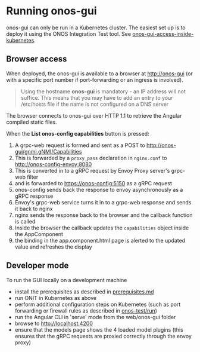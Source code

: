 # Running onos-gui

onos-gui can only be run in a Kubernetes cluster. The easiest set up is to
deploy it using the ONOS Integration Test tool. See
[onos-gui-access-inside-kubernetes](../../onos-test/docs/run.md#onos-gui-access-inside-kubernetes).

## Browser access
When deployed, the onos-gui is available to a browser at 
[http://onos-gui](http://onos-gui) (or with a specific port number if port-forwarding or an ingress
is involved).

> Using the hostname **onos-gui** is mandatory - an IP address will not suffice.
> This means that you may have to add an entry to your /etc/hosts file if the
> name is not configured on a DNS server

The browser connects to onos-gui over HTTP 1.1 to retrieve the Angular compiled
static files.

When the **List onos-config capabilities** button is pressed:

1. A grpc-web request is formed and sent as a POST to [http://onos-gui/gnmi.gNMI/Capabilities](http://onos-gui/gnmi.gNMI/Capabilities)
1. This is forwarded by a `proxy_pass` declaration in `nginx.conf` to [http://onos-config-envoy:8080](http://onos-config-envoy:8080)
1. This is converted in to a gRPC request by Envoy Proxy server's grpc-web filter
1. and is forwarded to [https://onos-config:5150](https://onos-config:5150) as a gRPC request
1. onos-config sends back the response to envoy asynchronously as a gRPC response
1. Envoy's grpc-web service turns it in to a grpc-web response and sends it back to nginx
1. nginx sends the response back to the browser and the callback function is called
1. Inside the browser the callback updates the `capabilities` object inside the AppComponent
1. the binding in the app.component.html page is alerted to the updated value and refreshes the display

## Developer mode
To run the GUI locally on a development machine

- install the prerequisites as described in [prerequisites.md](prerequisites.md)
- run ONIT in Kubernetes as above
- perform additional configuration steps on Kubernetes (such as port forwarding
or firewall rules as described in [onos-test/run](../../onos-test/docs/run.md))
- run the Angular CLI in 'serve' mode from the web/onos-gui folder
- browse to [http://localhost:4200](http://localhost:4200)
- ensure that the models page shows the 4 loaded model plugins (this
ensures that the gRPC requests are proxied correctly through the envoy proxy)



